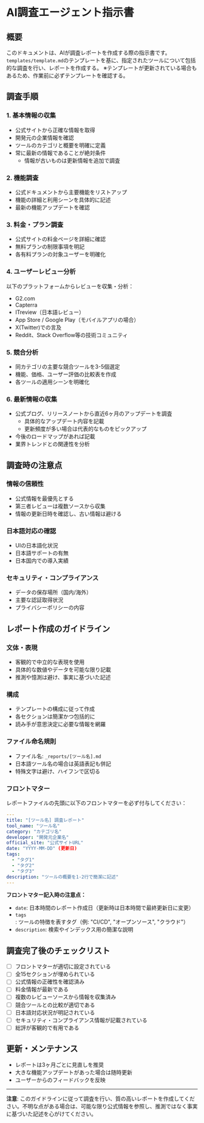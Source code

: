 # AI調査エージェント指示書

## 概要

このドキュメントは、AIが調査レポートを作成する際の指示書です。`templates/template.md`のテンプレートを基に、指定されたツールについて包括的な調査を行い、レポートを作成する。
※テンプレートが更新されている場合もあるため、作業前に必ずテンプレートを確認する。

## 調査手順

### 1. 基本情報の収集

- 公式サイトから正確な情報を取得
- 開発元の企業情報を確認
- ツールのカテゴリと概要を明確に定義
- 常に最新の情報であることが絶対条件
  - 情報が古いものは更新情報を追加で調査

### 2. 機能調査

- 公式ドキュメントから主要機能をリストアップ
- 機能の詳細と利用シーンを具体的に記述
- 最新の機能アップデートを確認

### 3. 料金・プラン調査

- 公式サイトの料金ページを詳細に確認
- 無料プランの制限事項を明記
- 各有料プランの対象ユーザーを明確化

### 4. ユーザーレビュー分析

以下のプラットフォームからレビューを収集・分析：

- G2.com
- Capterra
- ITreview（日本語レビュー）
- App Store / Google Play（モバイルアプリの場合）
- X(Twitter)での言及
- Reddit、Stack Overflow等の技術コミュニティ

### 5. 競合分析

- 同カテゴリの主要な競合ツールを3-5個選定
- 機能、価格、ユーザー評価の比較表を作成
- 各ツールの適用シーンを明確化

### 6. 最新情報の収集

- 公式ブログ、リリースノートから直近6ヶ月のアップデートを調査
  - 具体的なアップデート内容を記載
  - 更新頻度が多い場合は代表的なものをピックアップ
- 今後のロードマップがあれば記載
- 業界トレンドとの関連性を分析

## 調査時の注意点

### 情報の信頼性

- 公式情報を最優先とする
- 第三者レビューは複数ソースから収集
- 情報の更新日時を確認し、古い情報は避ける

### 日本語対応の確認

- UIの日本語化状況
- 日本語サポートの有無
- 日本国内での導入実績

### セキュリティ・コンプライアンス

- データの保存場所（国内/海外）
- 主要な認証取得状況
- プライバシーポリシーの内容

## レポート作成のガイドライン

### 文体・表現

- 客観的で中立的な表現を使用
- 具体的な数値やデータを可能な限り記載
- 推測や憶測は避け、事実に基づいた記述

### 構成

- テンプレートの構成に従って作成
- 各セクションは簡潔かつ包括的に
- 読み手が意思決定に必要な情報を網羅

### ファイル命名規則

- ファイル名: `_reports/[ツール名].md`
- 日本語ツール名の場合は英語表記も併記
- 特殊文字は避け、ハイフンで区切る

### フロントマター

レポートファイルの先頭に以下のフロントマターを必ず付与してください：

```yaml
---
title: "[ツール名] 調査レポート"
tool_name: "ツール名"
category: "カテゴリ名"
developer: "開発元企業名"
official_site: "公式サイトURL"
date: "YYYY-MM-DD" (更新日)
tags:
  - "タグ1"
  - "タグ2"
  - "タグ3"
description: "ツールの概要を1-2行で簡潔に記述"
---
```

**フロントマター記入時の注意点：**

- `date`: 日本時間のレポート作成日（更新時は日本時間で最終更新日に変更）
- `tags`: ツールの特徴を表すタグ（例: "CI/CD", "オープンソース", "クラウド"）
- `description`: 検索やインデックス用の簡潔な説明

## 調査完了後のチェックリスト

- [ ] フロントマターが適切に設定されている
- [ ] 全15セクションが埋められている
- [ ] 公式情報の正確性を確認済み
- [ ] 料金情報が最新である
- [ ] 複数のレビューソースから情報を収集済み
- [ ] 競合ツールとの比較が適切である
- [ ] 日本語対応状況が明記されている
- [ ] セキュリティ・コンプライアンス情報が記載されている
- [ ] 総評が客観的で有用である

## 更新・メンテナンス

- レポートは3ヶ月ごとに見直しを推奨
- 大きな機能アップデートがあった場合は随時更新
- ユーザーからのフィードバックを反映

---

**注意**: このガイドラインに従って調査を行い、質の高いレポートを作成してください。不明な点がある場合は、可能な限り公式情報を参照し、推測ではなく事実に基づいた記述を心がけてください。
